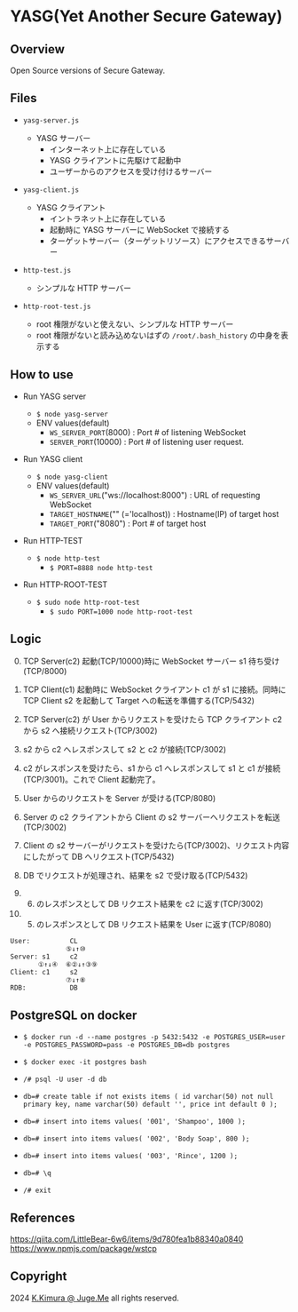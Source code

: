 # YASG(Yet Another Secure Gateway)

## Overview

Open Source versions of Secure Gateway.


## Files

- `yasg-server.js`
  - YASG サーバー
    - インターネット上に存在している
    - YASG クライアントに先駆けて起動中
    - ユーザーからのアクセスを受け付けるサーバー

- `yasg-client.js`
  - YASG クライアント
    - イントラネット上に存在している
    - 起動時に YASG サーバーに WebSocket で接続する
    - ターゲットサーバー（ターゲットリソース）にアクセスできるサーバー

- `http-test.js`
  - シンプルな HTTP サーバー

- `http-root-test.js`
  - root 権限がないと使えない、シンプルな HTTP サーバー
  - root 権限がないと読み込めないはずの `/root/.bash_history` の中身を表示する

  
## How to use

- Run YASG server
  - `$ node yasg-server`
  - ENV values(default)
    - `WS_SERVER_PORT`(8000) : Port # of listening WebSocket 
    - `SERVER_PORT`(10000) : Port # of listening user request.

- Run YASG client
  - `$ node yasg-client`
  - ENV values(default)
    - `WS_SERVER_URL`("ws://localhost:8000") : URL of requesting WebSocket 
    - `TARGET_HOSTNAME`("" (='localhost)) :  Hostname(IP) of target host
    - `TARGET_PORT`("8080") :  Port # of target host

- Run HTTP-TEST
  - `$ node http-test`
    - `$ PORT=8888 node http-test`

- Run HTTP-ROOT-TEST
  - `$ sudo node http-root-test`
    - `$ sudo PORT=1000 node http-root-test`


## Logic

0. TCP Server(c2) 起動(TCP/10000)時に WebSocket サーバー s1 待ち受け(TCP/8000)

1. TCP Client(c1) 起動時に WebSocket クライアント c1 が s1 に接続。同時に TCP Client s2 を起動して Target への転送を準備する(TCP/5432)

2. TCP Server(c2) が User からリクエストを受けたら TCP クライアント c2 から s2 へ接続リクエスト(TCP/3002)

3. s2 から c2 へレスポンスして s2 と c2 が接続(TCP/3002)

4. c2 がレスポンスを受けたら、s1 から c1 へレスポンスして s1 と c1 が接続(TCP/3001)。これで Client 起動完了。

5. User からのリクエストを Server が受ける(TCP/8080)

6. Server の c2 クライアントから Client の s2 サーバーへリクエストを転送(TCP/3002)

7. Client の s2 サーバーがリクエストを受けたら(TCP/3002)、リクエスト内容にしたがって DB へリクエスト(TCP/5432)

8. DB でリクエストが処理され、結果を s2 で受け取る(TCP/5432)

9. 6. のレスポンスとして DB リクエスト結果を c2 に返す(TCP/3002)

10. 5. のレスポンスとして DB リクエスト結果を User に返す(TCP/8080)


```
User:          CL
              ⑤↓↑⑩
Server: s1     c2
       ①↑↓④  ⑥②↓↑③⑨
Client: c1     s2
              ⑦↓↑⑧
RDB:           DB
```


## PostgreSQL on docker

- `$ docker run -d --name postgres -p 5432:5432 -e POSTGRES_USER=user -e POSTGRES_PASSWORD=pass -e POSTGRES_DB=db postgres`

- `$ docker exec -it postgres bash`

- `/# psql -U user -d db`

- `db=# create table if not exists items ( id varchar(50) not null primary key, name varchar(50) default '', price int default 0 );`

- `db=# insert into items values( '001', 'Shampoo', 1000 );`

- `db=# insert into items values( '002', 'Body Soap', 800 );`

- `db=# insert into items values( '003', 'Rince', 1200 );`

- `db=# \q`

- `/# exit`


## References

https://qiita.com/LittleBear-6w6/items/9d780fea1b88340a0840
https://www.npmjs.com/package/wstcp


## Copyright

2024 [K.Kimura @ Juge.Me](https://github.com/dotnsf) all rights reserved.
